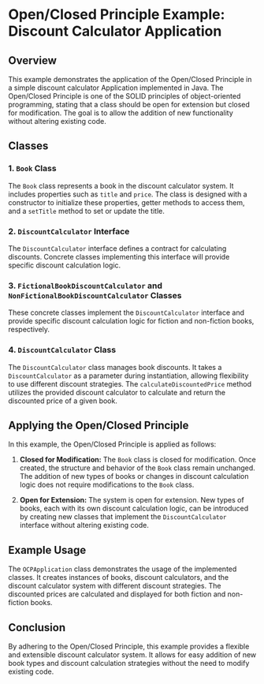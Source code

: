 # Open/Closed Principle Example: Discount Calculator Application

## Overview

This example demonstrates the application of the Open/Closed Principle in a simple discount calculator Application implemented in Java. The Open/Closed Principle is one of the SOLID principles of object-oriented programming, stating that a class should be open for extension but closed for modification. The goal is to allow the addition of new functionality without altering existing code.

## Classes

### 1. `Book` Class

The `Book` class represents a book in the discount calculator system. It includes properties such as `title` and `price`. The class is designed with a constructor to initialize these properties, getter methods to access them, and a `setTitle` method to set or update the title.

### 2. `DiscountCalculator` Interface

The `DiscountCalculator` interface defines a contract for calculating discounts. Concrete classes implementing this interface will provide specific discount calculation logic.

### 3. `FictionalBookDiscountCalculator` and `NonFictionalBookDiscountCalculator` Classes

These concrete classes implement the `DiscountCalculator` interface and provide specific discount calculation logic for fiction and non-fiction books, respectively.

### 4. `DiscountCalculator` Class

The `DiscountCalculator` class manages book discounts. It takes a `DiscountCalculator` as a parameter during instantiation, allowing flexibility to use different discount strategies. The `calculateDiscountedPrice` method utilizes the provided discount calculator to calculate and return the discounted price of a given book.

## Applying the Open/Closed Principle

In this example, the Open/Closed Principle is applied as follows:

1. **Closed for Modification:** The `Book` class is closed for modification. Once created, the structure and behavior of the `Book` class remain unchanged. The addition of new types of books or changes in discount calculation logic does not require modifications to the `Book` class.

2. **Open for Extension:** The system is open for extension. New types of books, each with its own discount calculation logic, can be introduced by creating new classes that implement the `DiscountCalculator` interface without altering existing code.

## Example Usage

The `OCPApplication` class demonstrates the usage of the implemented classes. It creates instances of books, discount calculators, and the discount calculator system with different discount strategies. The discounted prices are calculated and displayed for both fiction and non-fiction books.

## Conclusion

By adhering to the Open/Closed Principle, this example provides a flexible and extensible discount calculator system. It allows for easy addition of new book types and discount calculation strategies without the need to modify existing code.
